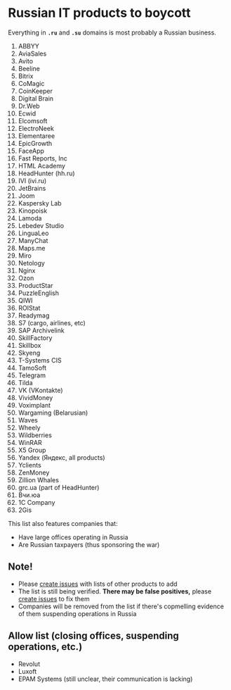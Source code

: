 # Russian IT products to boycott

Everything in **`.ru`** and **`.su`** domains is most probably a Russian business.

1. ABBYY
0. AviaSales
0. Avito
0. Beeline
0. Bitrix
0. CoMagic
0. CoinKeeper
0. Digital Brain
0. Dr.Web
0. Ecwid
0. Elcomsoft
0. ElectroNeek
0. Elementaree
0. EpicGrowth
0. FaceApp
0. Fast Reports, Inc
0. HTML Academy
0. HeadHunter (hh.ru)
0. IVI (ivi.ru)
0. JetBrains
0. Joom
0. Kaspersky Lab
0. Kinopoisk
0. Lamoda
0. Lebedev Studio
0. LinguaLeo
0. ManyChat
0. Maps.me
0. Miro
0. Netology
0. Nginx
0. Ozon
0. ProductStar
0. PuzzleEnglish
0. QIWI
0. ROIStat
0. Readymag
0. S7 (cargo, airlines, etc)
0. SAP Archivelink
0. SkillFactory
0. Skillbox
0. Skyeng
0. T-Systems CIS
0. TamoSoft
0. Telegram
0. Tilda
0. VK (VKontakte)
0. VividMoney
0. Voximplant
0. Wargaming (Belarusian)
0. Waves
0. Wheely
0. Wildberries
0. WinRAR
0. X5 Group
0. Yandex (Яндекс, all products)
0. Yclients
0. ZenMoney
0. Zillion Whales
0. grc.ua (part of HeadHunter)
0. Вчи.юа
0. 1C Company
0. 2Gis

This list also features companies that:
- Have large offices operating in Russia
- Are Russian taxpayers (thus sponsoring the war)

## Note!
- Please [create issues](https://github.com/vshymanskyy/StandWithUkraine/issues/new) with lists of other products to add
- The list is still being verified. **There may be false positives,** please [create issues](https://github.com/vshymanskyy/StandWithUkraine/issues/new) to fix them
- Companies will be removed from the list if there's copmelling evidence of them suspending operations in Russia

## Allow list (closing offices, suspending operations, etc.)
- Revolut
- Luxoft
- EPAM Systems (still unclear, their communication is lacking)
